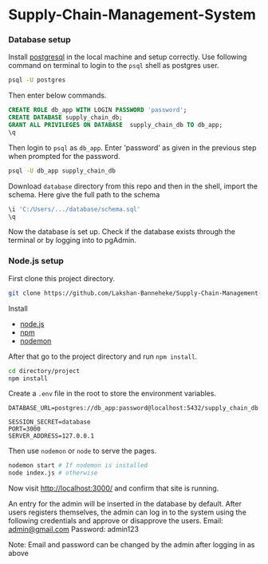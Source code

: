# Supply-Chain-Management-System

### Database setup


Install [postgresql](https://www.postgresql.org/) in the local machine and setup correctly. Use following command on terminal to login to the `psql` shell as postgres user.
```bash
psql -U postgres
```

 Then enter below commands.

```sql
CREATE ROLE db_app WITH LOGIN PASSWORD 'password';
CREATE DATABASE supply_chain_db;
GRANT ALL PRIVILEGES ON DATABASE  supply_chain_db TO db_app;
\q
```

Then login to `psql` as `db_app`. Enter 'password' as given in the previous step when prompted for the password.

```bash
psql -U db_app supply_chain_db
```

Download `database` directory from this repo and then in the shell,
import the schema. Here give the full path to the schema

```sql
\i 'C:/Users/.../database/schema.sql'
\q
```


Now the database is set up.
Check if the database exists through the terminal or by logging into to pgAdmin.


### Node.js setup

First clone this project directory.

```bash
git clone https://github.com/Lakshan-Banneheke/Supply-Chain-Management-System.git
```

Install

* [node.js](https://nodejs.org/en/)
* [npm](https://www.npmjs.com/get-npm)
* [nodemon](https://www.npmjs.com/package/nodemon)



 After that go to the project directory and run `npm install`.

```bash
cd directory/project
npm install
```

Create a `.env` file in the root to store the environment variables.


```text
DATABASE_URL=postgres://db_app:password@localhost:5432/supply_chain_db

SESSION_SECRET=database
PORT=3000
SERVER_ADDRESS=127.0.0.1
```

Then use `nodemon` or `node` to serve the pages.

```bash
nodemon start # If nodemon is installed
node index.js # otherwise
```

Now visit <http://localhost:3000/> and confirm that site is running.


An entry for the admin will be inserted in the database by default. After users registers themselves, the admin can log in to the system using the following credentials and approve or disapprove the users.
Email: admin@gmail.com
Password: admin123

Note: Email and password can be changed by the admin after logging in as above 
